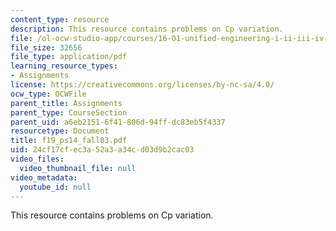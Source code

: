```yaml
---
content_type: resource
description: This resource contains problems on Cp variation.
file: /ol-ocw-studio-app/courses/16-01-unified-engineering-i-ii-iii-iv-fall-2005-spring-2006/24cf17cfec3a52a3a34cd03d9b2cac03_f19_ps14_fall03.pdf
file_size: 32656
file_type: application/pdf
learning_resource_types:
- Assignments
license: https://creativecommons.org/licenses/by-nc-sa/4.0/
ocw_type: OCWFile
parent_title: Assignments
parent_type: CourseSection
parent_uid: a6eb2151-6f41-806d-94ff-dc83eb5f4337
resourcetype: Document
title: f19_ps14_fall03.pdf
uid: 24cf17cf-ec3a-52a3-a34c-d03d9b2cac03
video_files:
  video_thumbnail_file: null
video_metadata:
  youtube_id: null
---
```

This resource contains problems on Cp variation.